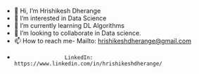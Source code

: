 - 👋 Hi, I’m Hrishikesh Dherange
- 👀 I’m interested in Data Science
- 🌱 I’m currently learning DL Algorithms
- 💞️ I’m looking to collaborate in Data science. 
- 📫 How to reach me- Mailto: hrishikeshdherange@gmail.com
-                     LinkedIn: https://www.linkedin.com/in/hrishikeshdherange/

<!---
mrkhadus/mrkhadus is a ✨ special ✨ repository because its `README.md` (this file) appears on your GitHub profile.
You can click the Preview link to take a look at your changes.
--->
